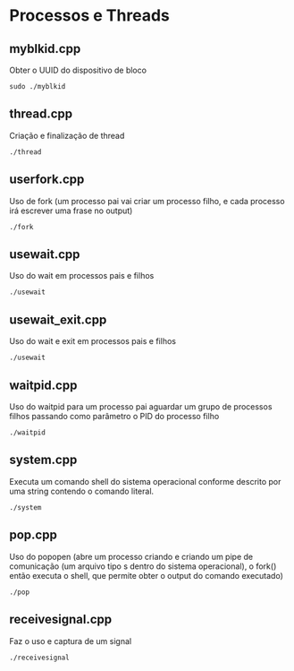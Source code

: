 # Processos e Threads

## myblkid.cpp

Obter o UUID do dispositivo de bloco

<code>sudo ./myblkid</code>

## thread.cpp

Criação e finalização de thread

<code>./thread</code>

## userfork.cpp

Uso de fork (um processo pai vai criar um processo filho, e cada processo irá escrever uma frase no output)

<code>./fork</code>

## usewait.cpp

Uso do wait em processos pais e filhos

<code>./usewait</code>

## usewait_exit.cpp

Uso do wait e exit em processos pais e filhos

<code>./usewait</code>

## waitpid.cpp

Uso do waitpid para um processo pai aguardar um grupo de processos filhos passando como parâmetro o PID do processo filho

<code>./waitpid</code>

## system.cpp

Executa um comando shell do sistema operacional conforme descrito por uma string contendo o comando literal.

<code>./system</code>

## pop.cpp

Uso do popopen (abre um processo criando e criando um pipe de comunicação (um arquivo tipo s dentro do sistema operacional), o fork() então executa o shell, que permite obter o output do comando executado)

<code>./pop</code>

## receivesignal.cpp

Faz o uso e captura de um signal

<code>./receivesignal</code>